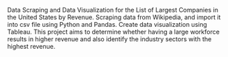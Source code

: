 Data Scraping and Data Visualization for the List of Largest Companies in the United States by Revenue.
Scraping data from Wikipedia, and import it into csv file using Python and Pandas. 
Create data visualization using Tableau. 
This project aims to determine whether having a large workforce results in higher revenue and also identify the industry sectors with the highest revenue.
